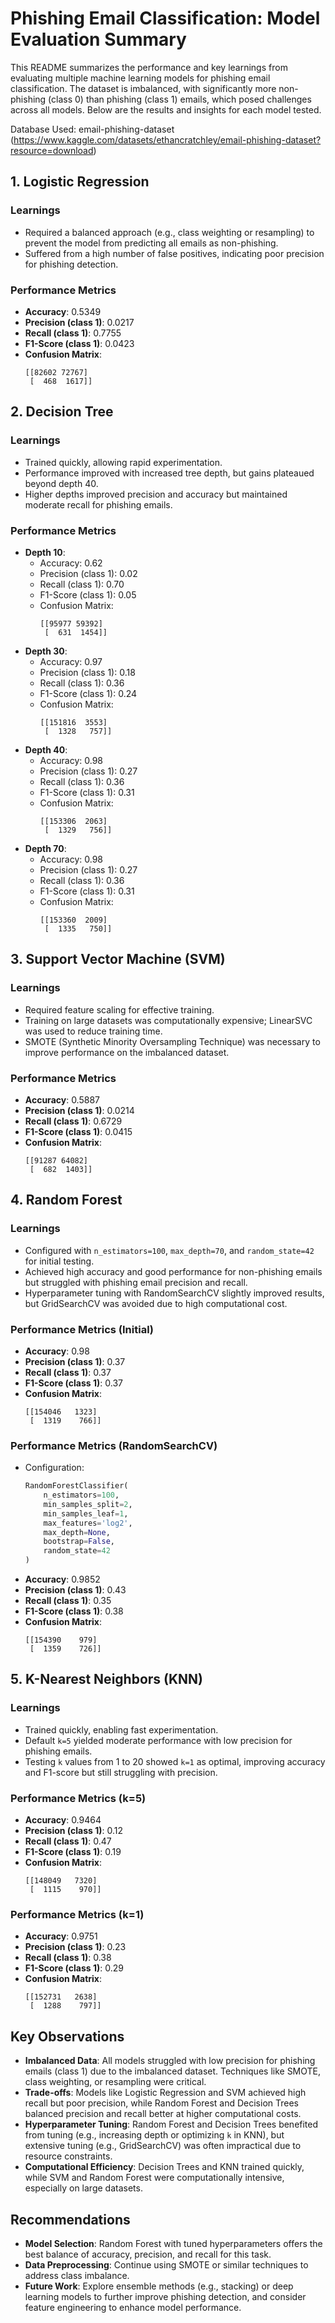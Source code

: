 # Phishing Email Classification: Model Evaluation Summary

This README summarizes the performance and key learnings from evaluating multiple machine learning models for phishing email classification. The dataset is imbalanced, with significantly more non-phishing (class 0) than phishing (class 1) emails, which posed challenges across all models. Below are the results and insights for each model tested.

Database Used: email-phishing-dataset (https://www.kaggle.com/datasets/ethancratchley/email-phishing-dataset?resource=download)
## 1. Logistic Regression
### Learnings
- Required a balanced approach (e.g., class weighting or resampling) to prevent the model from predicting all emails as non-phishing.
- Suffered from a high number of false positives, indicating poor precision for phishing detection.

### Performance Metrics
- **Accuracy**: 0.5349
- **Precision (class 1)**: 0.0217
- **Recall (class 1)**: 0.7755
- **F1-Score (class 1)**: 0.0423
- **Confusion Matrix**:
  ```
  [[82602 72767]
   [  468  1617]]
  ```

## 2. Decision Tree
### Learnings
- Trained quickly, allowing rapid experimentation.
- Performance improved with increased tree depth, but gains plateaued beyond depth 40.
- Higher depths improved precision and accuracy but maintained moderate recall for phishing emails.

### Performance Metrics
- **Depth 10**:
  - Accuracy: 0.62
  - Precision (class 1): 0.02
  - Recall (class 1): 0.70
  - F1-Score (class 1): 0.05
  - Confusion Matrix:
    ```
    [[95977 59392]
     [  631  1454]]
    ```
- **Depth 30**:
  - Accuracy: 0.97
  - Precision (class 1): 0.18
  - Recall (class 1): 0.36
  - F1-Score (class 1): 0.24
  - Confusion Matrix:
    ```
    [[151816  3553]
     [  1328   757]]
    ```
- **Depth 40**:
  - Accuracy: 0.98
  - Precision (class 1): 0.27
  - Recall (class 1): 0.36
  - F1-Score (class 1): 0.31
  - Confusion Matrix:
    ```
    [[153306  2063]
     [  1329   756]]
    ```
- **Depth 70**:
  - Accuracy: 0.98
  - Precision (class 1): 0.27
  - Recall (class 1): 0.36
  - F1-Score (class 1): 0.31
  - Confusion Matrix:
    ```
    [[153360  2009]
     [  1335   750]]
    ```

## 3. Support Vector Machine (SVM)
### Learnings
- Required feature scaling for effective training.
- Training on large datasets was computationally expensive; LinearSVC was used to reduce training time.
- SMOTE (Synthetic Minority Oversampling Technique) was necessary to improve performance on the imbalanced dataset.

### Performance Metrics
- **Accuracy**: 0.5887
- **Precision (class 1)**: 0.0214
- **Recall (class 1)**: 0.6729
- **F1-Score (class 1)**: 0.0415
- **Confusion Matrix**:
  ```
  [[91287 64082]
   [  682  1403]]
  ```

## 4. Random Forest
### Learnings
- Configured with `n_estimators=100`, `max_depth=70`, and `random_state=42` for initial testing.
- Achieved high accuracy and good performance for non-phishing emails but struggled with phishing email precision and recall.
- Hyperparameter tuning with RandomSearchCV slightly improved results, but GridSearchCV was avoided due to high computational cost.

### Performance Metrics (Initial)
- **Accuracy**: 0.98
- **Precision (class 1)**: 0.37
- **Recall (class 1)**: 0.37
- **F1-Score (class 1)**: 0.37
- **Confusion Matrix**:
  ```
  [[154046   1323]
   [  1319    766]]
  ```

### Performance Metrics (RandomSearchCV)
- Configuration:
  ```python
  RandomForestClassifier(
      n_estimators=100,
      min_samples_split=2,
      min_samples_leaf=1,
      max_features='log2',
      max_depth=None,
      bootstrap=False,
      random_state=42
  )
  ```
- **Accuracy**: 0.9852
- **Precision (class 1)**: 0.43
- **Recall (class 1)**: 0.35
- **F1-Score (class 1)**: 0.38
- **Confusion Matrix**:
  ```
  [[154390    979]
   [  1359    726]]
  ```

## 5. K-Nearest Neighbors (KNN)
### Learnings
- Trained quickly, enabling fast experimentation.
- Default `k=5` yielded moderate performance with low precision for phishing emails.
- Testing `k` values from 1 to 20 showed `k=1` as optimal, improving accuracy and F1-score but still struggling with precision.

### Performance Metrics (k=5)
- **Accuracy**: 0.9464
- **Precision (class 1)**: 0.12
- **Recall (class 1)**: 0.47
- **F1-Score (class 1)**: 0.19
- **Confusion Matrix**:
  ```
  [[148049   7320]
   [  1115    970]]
  ```

### Performance Metrics (k=1)
- **Accuracy**: 0.9751
- **Precision (class 1)**: 0.23
- **Recall (class 1)**: 0.38
- **F1-Score (class 1)**: 0.29
- **Confusion Matrix**:
  ```
  [[152731   2638]
   [  1288    797]]
  ```

## Key Observations
- **Imbalanced Data**: All models struggled with low precision for phishing emails (class 1) due to the imbalanced dataset. Techniques like SMOTE, class weighting, or resampling were critical.
- **Trade-offs**: Models like Logistic Regression and SVM achieved high recall but poor precision, while Random Forest and Decision Trees balanced precision and recall better at higher computational costs.
- **Hyperparameter Tuning**: Random Forest and Decision Trees benefited from tuning (e.g., increasing depth or optimizing `k` in KNN), but extensive tuning (e.g., GridSearchCV) was often impractical due to resource constraints.
- **Computational Efficiency**: Decision Trees and KNN trained quickly, while SVM and Random Forest were computationally intensive, especially on large datasets.

## Recommendations
- **Model Selection**: Random Forest with tuned hyperparameters offers the best balance of accuracy, precision, and recall for this task.
- **Data Preprocessing**: Continue using SMOTE or similar techniques to address class imbalance.
- **Future Work**: Explore ensemble methods (e.g., stacking) or deep learning models to further improve phishing detection, and consider feature engineering to enhance model performance.
